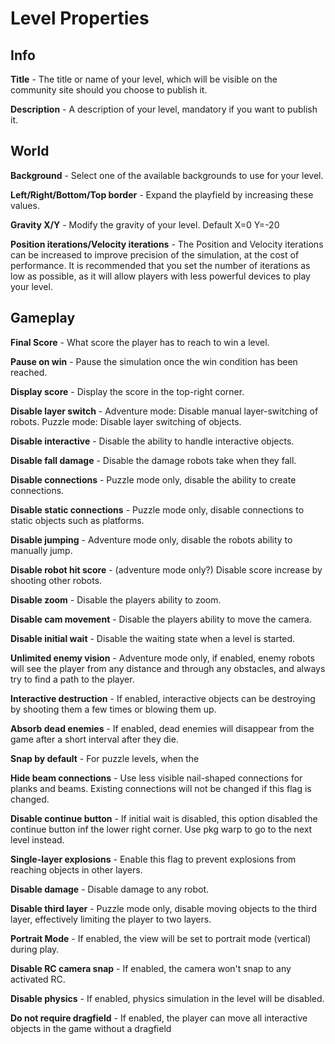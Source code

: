 # Level Properties
## Info
**Title** - The title or name of your level, which will be visible on the community site should you choose to publish it.

**Description** - A description of your level, mandatory if you want to publish it.

## World
**Background** - Select one of the available backgrounds to use for your level.

**Left/Right/Bottom/Top border** - Expand the playfield by increasing these values.

**Gravity X/Y** - Modify the gravity of your level. Default X=0 Y=-20

**Position iterations/Velocity iterations** - The Position and Velocity iterations can be increased to improve precision of the simulation, at the cost of performance. It is recommended that you set the number of iterations as low as possible, as it will allow players with less powerful devices to play your level.

## Gameplay
**Final Score** - What score the player has to reach to win a level.

**Pause on win** - Pause the simulation once the win condition has been reached.

**Display score** - Display the score in the top-right corner.

**Disable layer switch** - Adventure mode: Disable manual layer-switching of robots. Puzzle mode: Disable layer switching of objects.

**Disable interactive** - Disable the ability to handle interactive objects.

**Disable fall damage** - Disable the damage robots take when they fall.

**Disable connections** - Puzzle mode only, disable the ability to create connections.

**Disable static connections** - Puzzle mode only, disable connections to static objects such as platforms.

**Disable jumping** - Adventure mode only, disable the robots ability to manually jump.

**Disable robot hit score** - (adventure mode only?) Disable score increase by shooting other robots.

**Disable zoom** - Disable the players ability to zoom.

**Disable cam movement** - Disable the players ability to move the camera.

**Disable initial wait** - Disable the waiting state when a level is started.

**Unlimited enemy vision** - Adventure mode only, if enabled, enemy robots will see the player from any distance and through any obstacles, and always try to find a path to the player.

**Interactive destruction** - If enabled, interactive objects can be destroying by shooting them a few times or blowing them up.

**Absorb dead enemies** - If enabled, dead enemies will disappear from the game after a short interval after they die.

**Snap by default** - For puzzle levels, when the 

**Hide beam connections** - Use less visible nail-shaped connections for planks and beams. Existing connections will not be changed if this flag is changed.

**Disable continue button** - If initial wait is disabled, this option disabled the continue button inf the lower right corner. Use pkg warp to go to the next level instead.

**Single-layer explosions** - Enable this flag to prevent explosions from reaching objects in other layers.

**Disable damage** - Disable damage to any robot.

**Disable third layer** - Puzzle mode only, disable moving objects to the third layer, effectively limiting the player to two layers.

**Portrait Mode** - If enabled, the view will be set to portrait mode (vertical) during play.

**Disable RC camera snap** - If enabled, the camera won't snap to any activated RC.

**Disable physics** - If enabled, physics simulation in the level will be disabled.

**Do not require dragfield** - If enabled, the player can move all interactive objects in the game without a dragfield